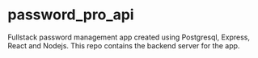 # password_pro_api
Fullstack password management app created using Postgresql, Express, React and Nodejs. This repo contains the backend server for the app.
